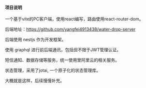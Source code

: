 #### 项目说明

一个基于vite的PC客户端，使用react编写，路由使用react-router-dom。

后端地址：https://github.com/yangfei4913438/water-drop-server

后端使用 nestjs 作为开发框架。

使用 graphql 进行前后端通讯，包括但不限于JWT管理认证。

短信通知、数据存储等服务，统一使用里阿里云的相关服务。

状态管理，采用了jotai, 一个原子化的状态管理库。

大概就是这样，后续慢慢补充。